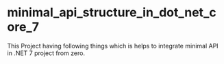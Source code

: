 # minimal_api_structure_in_dot_net_core_7
This Project having following things which is helps to integrate minimal API in .NET 7 project from zero.
